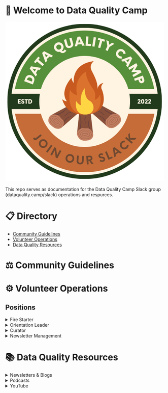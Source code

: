 # 👋 Welcome to Data Quality Camp
![](/media_assets/DQC_Logo_Transparent.png)

This repo serves as documentation for the Data Quality Camp Slack group (dataquality.camp/slack) operations and respurces.

# 📋 Directory
- [Community Guidelines](https://github.com/dataqualitycamp/data-quality-camp#%EF%B8%8F-community-guidelines)
- [Volunteer Operations](https://github.com/dataqualitycamp/data-quality-camp#%EF%B8%8F-volunteer-operations)
- [Data Quality Resources](https://github.com/dataqualitycamp/data-quality-camp#%EF%B8%8F-volunteer-operations)

# ⚖️ Community Guidelines
# ⚙️ Volunteer Operations
## Positions

<details>
<summary>Fire Starter</summary>
<br>

**Job Description:**

The Fire Starter volunteer role is responsible for asking thought-provoking questions about data once or twice a month in the #general channel of the DQC Slack community. This role requires creativity, curiosity, and a deep interest in data quality.

**Responsibilities:**

The Fire Starter volunteer is responsible for:

- Asking one or two thought-provoking questions about data quality per month in the #general channel.
- Encouraging conversation and engagement around the question by responding to anyone who engages on the thread.
- Ensuring that the conversation remains focused on data quality.
- Sharing their own knowledge and experience related to the question, as appropriate.

**Expected Time Commitment:**

The Fire Starter role requires a time commitment of approximately 1-2 hours per month. This includes time spent crafting and posting the question, monitoring the conversation, and responding to comments. Additionally, Fire Starters may choose to participate in other community activities and events as their schedule allows.
</details>

<details>
<summary>Orientation Leader</summary>
<br>

**Job Description:**

As an Orientation Leader for Data Quality Camp, your primary responsibility will be to welcome new members to the community. This role requires you to be friendly, approachable, and able to communicate effectively with new members. You will need to stay up-to-date with the new posts in the #introduce-yourself channel, and provide brief but thoughtful messages to welcome them to the community.

**Responsibilities:**

Your responsibilities as an Orientation Leader include:

- Monitoring the #introduce-yourself channel for new member posts
- Leaving a brief but thoughtful message welcoming new members to the community
- Answering any questions new members may have about the community or providing guidance on how to engage with the community
- Reporting any issues or concerns to the community manager or moderator as necessary

**Expected Time Commitment:**

As an Orientation Leader, you are expected to commit approximately 1 hour per month to this role. This includes monitoring the #introduce-yourself channel, responding to new member posts, and reporting any issues or concerns. However, if you are interested in taking on additional responsibilities within the community, there may be opportunities to increase your time commitment and involvement.
</details>

<details>
<summary>Curator</summary>
<br>

**Job Description:**

The Curator volunteer role is responsible for identifying and sharing the best content, posts, and discussions in the Data Quality Camp (DQC) Slack community. The Curator will work closely with the DQC Admin team to ensure that members have access to the most valuable and insightful information in the community.

**Responsibilities:**

- Reviewing and curating content in the DQC Slack community to identify the most valuable and insightful posts, discussions, and resources.
- Compiling and summarizing this content into a weekly blurb that is posted in the #general channel for all members to see.
- Sharing content to the #dqc-curators channel throughout the week for reference.
- Posting the curated content via the @Admin - Data Quality Camp account and giving a shoutout to everyone who helped create it.
- Collaborating with the DQC Admin team to ensure that the curated content aligns with the community's values and goals.

**Expected Time Commitment:**

The expected time commitment for the Curator volunteer role is approximately 1 hour per week. This includes time spent curating content, compiling the weekly blurb, and posting the curated content via the @Admin - Data Quality Camp account.
</details>

<details>
<summary>Newsletter Management</summary>
<br>

**Job Description:**

The Newsletter Management volunteer will be responsible for assisting with the management of the Data Quality Camp Newsletter. They will review proposals from potential authors, provide project management of authors, and perform technical reviews and editing to ensure high-quality content is published in the newsletter.

**Responsibilities:**

- Review proposals from potential authors and provide feedback to improve their submissions
- Project manage authors to ensure that articles are submitted on time and meet the newsletter's quality standards
- Perform technical reviews and editing of articles to ensure accuracy and readability
- Collaborate with the Data Quality Camp team to determine content themes and topics for upcoming newsletters
- Communicate regularly with authors to provide feedback on their submissions and answer any questions they may have

**Time Commitment:**

The Newsletter Management volunteer role is expected to require approximately 2-5 hours per month. This includes time spent reviewing and managing author submissions, performing technical reviews and editing, collaborating with the Data Quality Camp team, and communicating with authors. The time commitment may vary slightly depending on the number of submissions and the frequency of newsletter publications.

</details>

# 📚 Data Quality Resources

<details>
<summary>Newsletters & Blogs</summary>
<br>

- [Data Quality Camp Newsletter](https://dataqualitycamp.substack.com/)
- [Data Products](https://dataproducts.substack.com/)
- [Seattle Data Guy's Newsletter](https://seattledataguy.substack.com/)
- [Scaling DataOps Newsletter](https://scalingdataops.substack.com/)
- [Data Engineering Central](https://dataengineeringcentral.substack.com/)
- [SwirlAI Newsletter](https://www.newsletter.swirlai.com/)
- [Data Engineering Weekly](https://www.dataengineeringweekly.com/)
- [Data Patterns](https://ergestx.substack.com/)

</details>

<details>
<summary>Podcasts</summary>
<br>

- [Catalog and Cocktails](https://data.world/resources/podcasts/)
- [Analytics Engineering](https://roundup.getdbt.com/s/the-analytics-engineering-podcast)
- [Data Mesh Radio](https://daappod.com/data-mesh-radio/)

</details>

<details>
<summary>YouTube</summary>
<br>

- [Ternary Data](https://www.youtube.com/c/TernaryData)
- [Seattle Data Guy](https://www.youtube.com/@SeattleDataGuy)

</details>